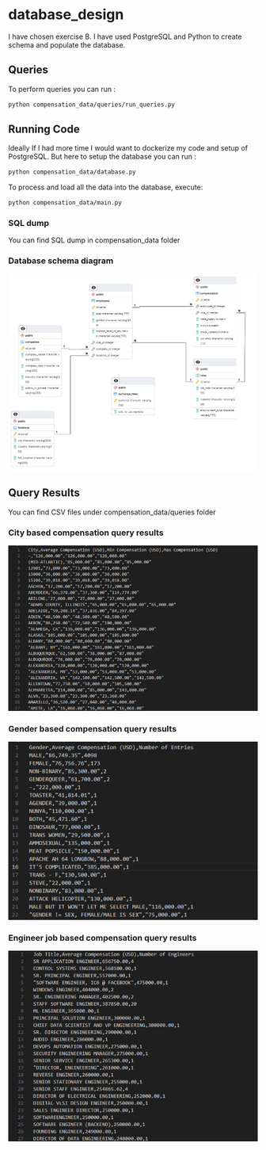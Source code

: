 # database_design
 

I have chosen exercise B. I have used PostgreSQL and Python to create schema and populate the database. 
## Queries
To perform queries you can run :
```bash
python compensation_data/queries/run_queries.py
```

## Running Code
Ideally If I had more time I would want to dockerize my code and setup of PostgreSQL. But here to setup the database you can run : 

```bash
python compensation_data/database.py
```

To process and load all the data into the database, execute:
```bash
python compensation_data/main.py
```


### SQL dump
You can find SQL dump in compensation_data folder

### Database schema diagram
![Database schema](table_schema.png)


## Query Results
You can find CSV files under compensation_data/queries folder

### City based compensation query results
![Query result](image.png)

### Gender based compensation query results
![Query result](image-1.png)

### Engineer job based compensation query results
![Query result](image-2.png)

